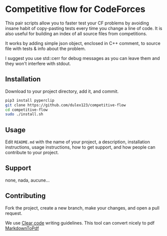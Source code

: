 # Competitive flow for CodeForces

This pair scripts allow you to faster test your CF problems by avoiding insane habit of copy-pasting tests every time you change a line of code. It is also useful for building an index of all source files from competitions.

It works by adding simple json object, enclosed in C++ comment, to source file with tests & info about the problem.

I suggest you use std::cerr for debug messages as you can leave them and they won't interfere with stdout.

## Installation

Download to your project directory, add it, and commit.

```sh
pip3 install pyperclip
git clone https://github.com/dulex123/competitive-flow
cd competitive-flow
sudo ./install.sh
```

## Usage

Edit `README.md` with the name of your project, a description, installation instructions, usage instructions, how to get support, and how people can contribute to your project.

## Support

none, nada, aucune...

## Contributing

Fork the project, create a new branch, make your changes, and open a pull request.

We use [Clear code](http://introcs.cs.princeton.edu/java/11style/) writing guidelines.
This tool can convert nicely to pdf [MarkdownToPdf](http://www.markdowntopdf.com/)
